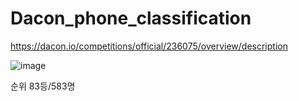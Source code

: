 # Dacon_phone_classification

https://dacon.io/competitions/official/236075/overview/description

![image](https://github.com/heojunbong/Dacon_phone_classification/assets/65749318/04703bb4-464f-4d06-bec4-9aedd7cc0674)

순위 83등/583명 
